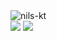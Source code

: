 <img align="center" src="https://i.imgur.com/zvygV2A.jpeg" alt="nils-kt" />
<div>
<img valign="top" src="https://github-readme-stats.vercel.app/api?username=nils-kt&show_icons=false&theme=dracula&title_color=ffffff" />
<img valign="top" src="https://github-readme-stats.vercel.app/api/top-langs/?username=nils-kt&theme=dracula&layout=compact&title_color=ffffff" />
</div>
